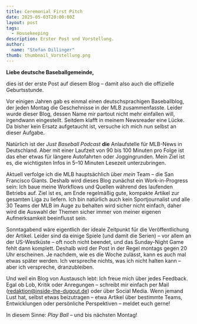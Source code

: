 ```yaml
---
title: Ceremonial First Pitch
date: 2025-05-03T20:00:00Z
layout: post
tags:
  - Housekeeping
description: Erster Post und Vorstellung.
author:
  name: "Stefan Dillinger"
thumb: thumbnail_Vorstellung.png
---
```


**Liebe deutsche Baseballgemeinde,**

dies ist der erste Post auf diesem Blog – damit also auch die offizielle Geburtsstunde.

Vor einigen Jahren gab es einmal einen deutschsprachigen Baseballblog, der jeden Montag die Geschehnisse in der MLB zusammenfasste. Leider wurde dieser Blog, dessen Name mir partout nicht mehr einfallen will, irgendwann eingestellt. Seitdem klafft in meinem Newsreader eine Lücke. Da bisher kein Ersatz aufgetaucht ist, versuche ich mich nun selbst an dieser Aufgabe.

Natürlich ist der _Just Baseball Podcast_ **die** Anlaufstelle für MLB-News in Deutschland. Aber mit einer Laufzeit von 90 bis 100 Minuten pro Folge ist das eher etwas für längere Autofahrten oder Joggingrunden. Mein Ziel ist es, die wichtigsten Infos in 5–10 Minuten Lesezeit unterzubringen.

Aktuell verfolge ich die MLB hauptsächlich über _mein_ Team – die San Francisco Giants. Deshalb wird dieses Blog zunächst ein Work-in-Progress sein: Ich baue meine Workflows und Quellen während des laufenden Betriebs auf. Ziel ist es, am Ende regelmäßig gute, kompakte Artikel zur gesamten Liga zu liefern. Ich bin natürlich auch kein Sportjournalist und alle 30 Teams der MLB im Auge zu behalten wird sicher nicht einfach, daher wird die Auswahl der Themen sicher immer von meiner eigenen Aufmerksamkeit beeinflusst sein.

Sonntagabend wäre eigentlich der ideale Zeitpunkt für die Veröffentlichung der Artikel. Leider sind da einige Spiele (und damit die Serien) – vor allem an der US-Westküste – oft noch nicht beendet, und das Sunday-Night Game fehlt dann komplett. Deshalb wird der Post in der Regel montags gegen 20 Uhr erscheinen. Je nachdem, wie es die Woche zulässt, kann es auch mal etwas später werden. Ich verspreche nichts, was ich nicht halten kann – aber ich verspreche, dranzubleiben.

Und weil ein Blog von Austausch lebt: Ich freue mich über jedes Feedback. Egal ob Lob, Kritik oder Anregungen – schreibt mir einfach per Mail (redaktion@inside-the-dugout.de) oder über Social Media. Wenn jemand Lust hat, selbst etwas beizutragen – etwa Artikel über bestimmte Teams, Entwicklungen oder persönliche Perspektiven – meldet euch gerne!

In diesem Sinne: _Play Ball_ – und bis nächsten Montag!
